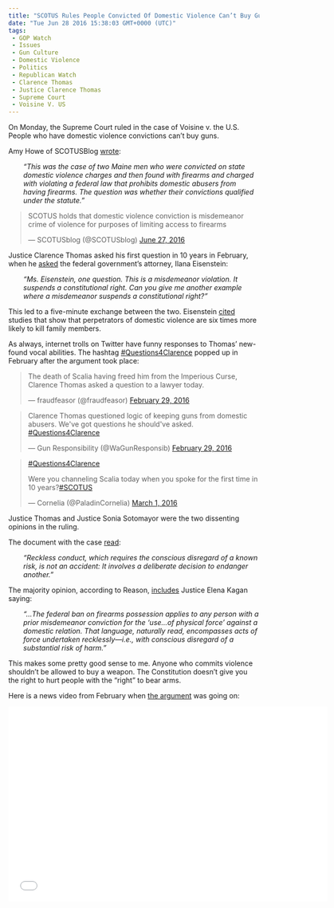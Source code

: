 ```yaml
---
title: "SCOTUS Rules People Convicted Of Domestic Violence Can’t Buy Guns (VIDEO)"
date: "Tue Jun 28 2016 15:38:03 GMT+0000 (UTC)"
tags: 
 - GOP Watch
 - Issues
 - Gun Culture
 - Domestic Violence
 - Politics
 - Republican Watch
 - Clarence Thomas
 - Justice Clarence Thomas
 - Supreme Court
 - Voisine V. US
---
```

<p>On Monday, the Supreme Court ruled in the case of Voisine v. the U.S. People who have domestic violence convictions can&#x2019;t buy guns.</p><p>Amy Howe of SCOTUSBlog&#xA0;<a href="http://live.scotusblog.com/Event/Live_blog_of_orders_and_opinions__June_27_2016/289544959" onclick="__gaTracker(&apos;send&apos;, &apos;event&apos;, &apos;outbound-article&apos;, &apos;http://live.scotusblog.com/Event/Live_blog_of_orders_and_opinions__June_27_2016/289544959&apos;, &apos;wrote&apos;);">wrote</a>:</p><p style="padding-left: 30px;"><em>&#x201C;This was the case of two Maine men who were convicted on state domestic violence charges and then found with firearms and charged with violating a federal law that prohibits domestic abusers from having firearms. The question was whether their convictions qualified under the statute.&#x201D;</em></p><blockquote class="twitter-tweet" data-width="500"><p lang="en" dir="ltr">SCOTUS holds that domestic violence conviction is misdemeanor crime of violence for purposes of limiting access to firearms</p>
<p>&#x2014; SCOTUSblog (@SCOTUSblog) <a href="https://twitter.com/SCOTUSblog/status/747430062807449601" onclick="__gaTracker(&apos;send&apos;, &apos;event&apos;, &apos;outbound-article&apos;, &apos;https://twitter.com/SCOTUSblog/status/747430062807449601&apos;, &apos;June 27, 2016&apos;);">June 27, 2016</a></p></blockquote><p><script async src="//platform.twitter.com/widgets.js" charset="utf-8"></script></p><p>Justice Clarence Thomas asked his first question in 10 years in February, when he&#xA0;<a href="https://www.buzzfeed.com/chrismcdaniel/this-supreme-court-justice-just-asked-his-first-question-in?bftwnews&amp;utm_term=.lqwP2j1Kl#.bmwYl5RDP" onclick="__gaTracker(&apos;send&apos;, &apos;event&apos;, &apos;outbound-article&apos;, &apos;https://www.buzzfeed.com/chrismcdaniel/this-supreme-court-justice-just-asked-his-first-question-in?bftwnews&amp;utm_term=.lqwP2j1Kl#.bmwYl5RDP&apos;, &apos;asked&apos;);" target="_blank">asked</a> the federal government&#x2019;s attorney, Ilana Eisenstein:</p><p style="padding-left: 30px;"><em>&#x201C;Ms. Eisenstein, one question. This is a misdemeanor violation. It suspends a constitutional right. Can you give me another example where a misdemeanor suspends a constitutional right?&#x201D;</em></p><p>This led to a five-minute exchange between the two. Eisenstein <a href="https://mic.com/articles/136586/clarence-thomas-asked-his-first-question-in-10-years-to-challenge-a-gun-rights-issue#.v3ac69scx" onclick="__gaTracker(&apos;send&apos;, &apos;event&apos;, &apos;outbound-article&apos;, &apos;https://mic.com/articles/136586/clarence-thomas-asked-his-first-question-in-10-years-to-challenge-a-gun-rights-issue#.v3ac69scx&apos;, &apos;cited&apos;);" target="_blank">cited</a> studies&#xA0;that show that perpetrators of domestic violence are six times more likely to kill family members.</p><p>As always, internet trolls on Twitter have funny responses to Thomas&#x2019; new-found vocal abilities. The hashtag <a href="https://twitter.com/hashtag/questions4clarence?f=tweets&amp;vertical=default&amp;src=hash" onclick="__gaTracker(&apos;send&apos;, &apos;event&apos;, &apos;outbound-article&apos;, &apos;https://twitter.com/hashtag/questions4clarence?f=tweets&amp;vertical=default&amp;src=hash&apos;, &apos;#Questions4Clarence&apos;);" target="_blank">#Questions4Clarence</a>&#xA0;popped up in February after the argument took place:</p><blockquote class="twitter-tweet" data-width="500"><p lang="en" dir="ltr">The death of Scalia having freed him from the Imperious Curse, Clarence Thomas asked a question to a lawyer today.</p>
<p>&#x2014; fraudfeasor (@fraudfeasor) <a href="https://twitter.com/fraudfeasor/status/704409276551311360" onclick="__gaTracker(&apos;send&apos;, &apos;event&apos;, &apos;outbound-article&apos;, &apos;https://twitter.com/fraudfeasor/status/704409276551311360&apos;, &apos;February 29, 2016&apos;);">February 29, 2016</a></p></blockquote><p><script async src="//platform.twitter.com/widgets.js" charset="utf-8"></script></p><blockquote class="twitter-tweet" data-width="500"><p lang="en" dir="ltr">Clarence Thomas questioned logic of keeping guns from domestic abusers. We&apos;ve got questions he should&apos;ve asked. <a href="https://twitter.com/hashtag/Questions4Clarence?src=hash" onclick="__gaTracker(&apos;send&apos;, &apos;event&apos;, &apos;outbound-article&apos;, &apos;https://twitter.com/hashtag/Questions4Clarence?src=hash&apos;, &apos;#Questions4Clarence&apos;);">#Questions4Clarence</a></p>
<p>&#x2014; Gun Responsibility (@WaGunResponsib) <a href="https://twitter.com/WaGunResponsib/status/704410212426391552" onclick="__gaTracker(&apos;send&apos;, &apos;event&apos;, &apos;outbound-article&apos;, &apos;https://twitter.com/WaGunResponsib/status/704410212426391552&apos;, &apos;February 29, 2016&apos;);">February 29, 2016</a></p></blockquote><p><script async src="//platform.twitter.com/widgets.js" charset="utf-8"></script></p><p><script async src="//platform.twitter.com/widgets.js" charset="utf-8"></script></p><blockquote class="twitter-tweet" data-width="500"><p lang="en" dir="ltr"><a href="https://twitter.com/hashtag/Questions4Clarence?src=hash" onclick="__gaTracker(&apos;send&apos;, &apos;event&apos;, &apos;outbound-article&apos;, &apos;https://twitter.com/hashtag/Questions4Clarence?src=hash&apos;, &apos;#Questions4Clarence&apos;);">#Questions4Clarence</a></p>
<p>Were you channeling Scalia today when you spoke for the first time in 10 years?<a href="https://twitter.com/hashtag/SCOTUS?src=hash" onclick="__gaTracker(&apos;send&apos;, &apos;event&apos;, &apos;outbound-article&apos;, &apos;https://twitter.com/hashtag/SCOTUS?src=hash&apos;, &apos;#SCOTUS&apos;);">#SCOTUS</a></p>
<p>&#x2014; Cornelia (@PaladinCornelia) <a href="https://twitter.com/PaladinCornelia/status/704494062817013761" onclick="__gaTracker(&apos;send&apos;, &apos;event&apos;, &apos;outbound-article&apos;, &apos;https://twitter.com/PaladinCornelia/status/704494062817013761&apos;, &apos;March 1, 2016&apos;);">March 1, 2016</a></p></blockquote><p><script async src="//platform.twitter.com/widgets.js" charset="utf-8"></script></p><p>Justice Thomas and Justice Sonia Sotomayor were the two dissenting opinions in the ruling.</p><p>The document with the case <a href="http://www.supremecourt.gov/opinions/15pdf/14-10154_19m1.pdf" onclick="__gaTracker(&apos;send&apos;, &apos;pageview&apos;, &apos;http://www.supremecourt.gov/opinions/15pdf/14-10154_19m1.pdf&apos;);" target="_blank">read</a>:</p><p style="padding-left: 30px;"><em>&#x201C;Reckless conduct, which requires the conscious disregard of a known risk, is not an accident: It involves a deliberate decision to endanger another.&#x201D;</em></p><p>The majority opinion, according to Reason,&#xA0;<a href="http://reason.com/blog/2016/06/27/clarence-thomas-and-sonia-sotomayor-join" onclick="__gaTracker(&apos;send&apos;, &apos;event&apos;, &apos;outbound-article&apos;, &apos;http://reason.com/blog/2016/06/27/clarence-thomas-and-sonia-sotomayor-join&apos;, &apos;includes&apos;);" target="_blank">includes</a> Justice Elena Kagan saying:</p><p style="padding-left: 30px;"><em>&#x201C;&#x2026;The federal ban on firearms possession applies to any person with a prior misdemeanor conviction for the &#x2018;use&#x2026;of physical force&#x2019; against a domestic relation. That language, naturally read, encompasses acts of force undertaken recklessly&#x2014;i.e., with conscious disregard of a substantial risk of harm.&#x201D;</em></p><p>This makes some pretty good sense to me. Anyone who commits violence shouldn&#x2019;t be allowed to buy&#xA0;a weapon. The Constitution doesn&#x2019;t give you the right to hurt people with the&#xA0;&#x201C;right&#x201D; to bear arms.</p><p>Here is a news video from February when <a href="https://youtu.be/pRIiGkzfcpA" onclick="__gaTracker(&apos;send&apos;, &apos;event&apos;, &apos;outbound-article&apos;, &apos;https://youtu.be/pRIiGkzfcpA&apos;, &apos;the argument&apos;);">the argument</a> was going on:</p><p><span class="embed-youtube" style="text-align:center; display: block;"><iframe class="youtube-player" type="text/html" width="640" height="390" src="//www.youtube.com/embed/pRIiGkzfcpA?version=3&amp;rel=1&amp;fs=1&amp;autohide=2&amp;showsearch=0&amp;showinfo=1&amp;iv_load_policy=1&amp;wmode=transparent" allowfullscreen="true" style="border:0;"></iframe></span></p>